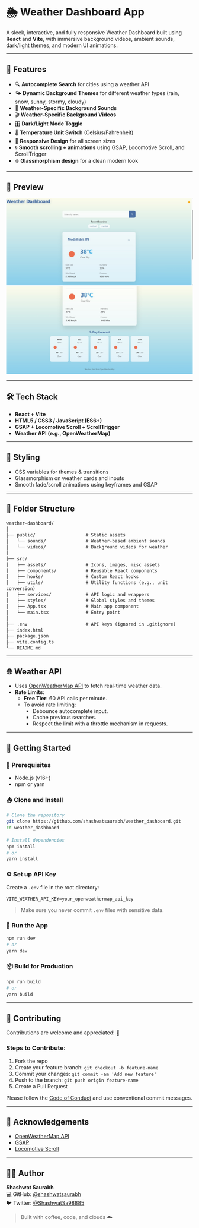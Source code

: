 # 🌦️ Weather Dashboard App

A sleek, interactive, and fully responsive Weather Dashboard built using **React** and **Vite**, with immersive background videos, ambient sounds, dark/light themes, and modern UI animations.

---

## 🧠 Features

- 🔍 **Autocomplete Search** for cities using a weather API
- 🌤️ **Dynamic Background Themes** for different weather types (rain, snow, sunny, stormy, cloudy)
- 🎵 **Weather-Specific Background Sounds**
- 🎬 **Weather-Specific Background Videos**
- 🎛️ **Dark/Light Mode Toggle**
- 🌡️ **Temperature Unit Switch** (Celsius/Fahrenheit)
- 📱 **Responsive Design** for all screen sizes
- 🌀 **Smooth scrolling + animations** using GSAP, Locomotive Scroll, and ScrollTrigger
- ❄️ **Glassmorphism design** for a clean modern look

---

## 📸 Preview

![app](./public/assets/app1.jpg)
![app2](./public/assets/app2.jpg)

---



## 🛠️ Tech Stack

- **React + Vite**
- **HTML5 / CSS3 / JavaScript (ES6+)**
- **GSAP + Locomotive Scroll + ScrollTrigger**
- **Weather API (e.g., OpenWeatherMap)**

---

## 🎨 Styling

- CSS variables for themes & transitions
- Glassmorphism on weather cards and inputs
- Smooth fade/scroll animations using keyframes and GSAP

---

## 📂 Folder Structure

```
weather-dashboard/
│
├── public/                   # Static assets
│   └── sounds/               # Weather-based ambient sounds
│   └── videos/               # Background videos for weather
│
├── src/
│   ├── assets/               # Icons, images, misc assets
│   ├── components/           # Reusable React components
│   ├── hooks/                # Custom React hooks
│   ├── utils/                # Utility functions (e.g., unit conversion)
│   ├── services/             # API logic and wrappers
│   ├── styles/               # Global styles and themes
│   ├── App.tsx               # Main app component
│   └── main.tsx              # Entry point
│
├── .env                      # API keys (ignored in .gitignore)
├── index.html
├── package.json
├── vite.config.ts
└── README.md
```

---

## 🌐 Weather API

- Uses [OpenWeatherMap API](https://openweathermap.org/api) to fetch real-time weather data.
- **Rate Limits**:
  - **Free Tier**: 60 API calls per minute.
  - To avoid rate limiting:
    - Debounce autocomplete input.
    - Cache previous searches.
    - Respect the limit with a throttle mechanism in requests.

---

## 🔧 Getting Started

### 🧱 Prerequisites

- Node.js (v16+)
- npm or yarn

### 📥 Clone and Install

```bash
# Clone the repository
git clone https://github.com/shashwatsaurabh/weather_dashboard.git
cd weather_dashboard

# Install dependencies
npm install
# or
yarn install
```

### ⚙️ Set up API Key

Create a `.env` file in the root directory:

```
VITE_WEATHER_API_KEY=your_openweathermap_api_key
```

> Make sure you never commit `.env` files with sensitive data.

### 🚀 Run the App

```bash
npm run dev
# or
yarn dev
```

### 📦 Build for Production

```bash
npm run build
# or
yarn build
```

---

## 📢 Contributing

Contributions are welcome and appreciated! 🧡

### Steps to Contribute:

1. Fork the repo
2. Create your feature branch: `git checkout -b feature-name`
3. Commit your changes: `git commit -am 'Add new feature'`
4. Push to the branch: `git push origin feature-name`
5. Create a Pull Request

Please follow the [Code of Conduct](CODE_OF_CONDUCT.md) and use conventional commit messages.

---

## 🙌 Acknowledgements

- [OpenWeatherMap API](https://openweathermap.org/)
- [GSAP](https://greensock.com/gsap/)
- [Locomotive Scroll](https://locomotivemtl.github.io/locomotive-scroll/)

---

## 👨‍💻 Author

**Shashwat Saurabh**  
💻 GitHub: [@shashwatsaurabh](https://github.com/shashwatsaurabh)  
🐦 Twitter: [@ShashwatSa98885](https://x.com/ShashwatSa98885)

> Built with coffee, code, and clouds ☁️
